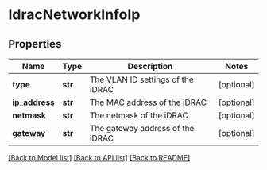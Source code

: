 # IdracNetworkInfoIp

## Properties
Name | Type | Description | Notes
------------ | ------------- | ------------- | -------------
**type** | **str** | The VLAN ID settings of the iDRAC | [optional] 
**ip_address** | **str** | The MAC address of the iDRAC | [optional] 
**netmask** | **str** | The netmask of the iDRAC | [optional] 
**gateway** | **str** | The gateway address of the iDRAC | [optional] 

[[Back to Model list]](../README.md#documentation-for-models) [[Back to API list]](../README.md#documentation-for-api-endpoints) [[Back to README]](../README.md)

